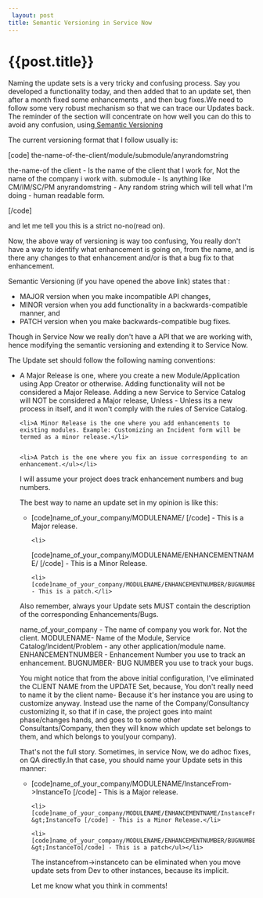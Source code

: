 ```yaml
---
 layout: post
title: Semantic Versioning in Service Now
--- 
```

 {{post.title}}
======================================================
Naming the update sets is a very tricky and confusing process. Say you developed a functionality today, and then added that to an update set, then after a month fixed some enhancements , and then bug fixes.We need to follow some very robust mechanism so that we can trace our Updates back. The reminder of the section will concentrate on how well you can do this to avoid any confusion, using<a href="http://semver.org/"> Semantic Versioning</a>

The current versioning format that I follow usually is:

[code] the-name-of-the-client/module/submodule/anyrandomstring 


the-name-of the client - Is the name of the client that I work for, Not the name of the company i work with.
submodule - Is anything like CM/IM/SC/PM
anyrandomstring - Any random string which will tell what I'm doing - human readable form.

[/code]

and let me tell you this is a strict no-no(read on).

Now, the above way of versioning is way too confusing, You really don't have a way to identify what enhancement is going on, from the name, and is there any changes to that enhancement and/or is that a bug fix to that enhancement.

Semantic Versioning (if you have opened the above link) states that :
<ul>
<li>MAJOR version when you make incompatible API changes,</li>
<li>MINOR version when you add functionality in a backwards-compatible manner, and</li>
<li>PATCH version when you make backwards-compatible bug fixes.</li>
</ul>

Though in Service Now we really don't have a API that we are working with, hence modifying the semantic versioning and extending it to Service Now.

The Update set should follow the following naming conventions:

<ul>
	<li>A Major Release is one, where you create a new Module/Application using App Creator or otherwise. Adding functionality will not be considered a Major Release. Adding a new Service to Service Catalog will NOT be considered a Major release, Unless - Unless its a new process in itself, and it won't comply with the rules of Service Catalog.</li>


	<li>A Minor Release is the one where you add enhancements to existing modules. Example: Customizing an Incident form will be termed as a minor release.</li>


	<li>A Patch is the one where you fix an issue corresponding to an enhancement.</ul></li>





I will assume your project does track enhancement numbers and bug numbers. 

The best way to name an update set in my opinion  is like this:

<ul>
	<li>[code]name_of_your_company/MODULENAME/ [/code] - This is a Major release.</li>

	<li>
[code]name_of_your_company/MODULENAME/ENHANCEMENTNAME/ [/code] - This is a Minor Release.
</li>


	<li>[code]name_of_your_company/MODULENAME/ENHANCEMENTNUMBER/BUGNUMBER[/code] - This is a patch.</li>

</ul>


Also remember, always your Update sets MUST contain the description of the corresponding Enhancements/Bugs.

name_of_your_company - The name of company you work for. Not the client.
MODULENAME- Name of the Module, Service Catalog/Incident/Problem - any other application/module name.
ENHANCEMENTNUMBER - Enhancement Number you use to track an enhancement.
BUGNUMBER- BUG NUMBER you use to track your bugs.

You might notice that from the above initial configuration, I've eliminated the CLIENT NAME from the UPDATE Set, because, You don't really need to name it by the client name- Because it's her instance you are using to customize anyway. Instead use the name of the Company/Consultancy customizing it, so that if in case, the project goes into maint phase/changes hands, and goes to to some other Consultants/Company, then they will know which update set belongs to them, and which belongs to you(your company).


That's not the full story. Sometimes, in service Now, we do adhoc fixes, on QA directly.In that case, you should name your Update sets in this manner:

<ul>
	<li>[code]name_of_your_company/MODULENAME/InstanceFrom-&gt;InstanceTo [/code] - This is a Major release.</li>

	<li>[code]name_of_your_company/MODULENAME/ENHANCEMENTNAME/InstanceFrom-&gt;InstanceTo [/code] - This is a Minor Release.</li>

	<li>[code]name_of_your_company/MODULENAME/ENHANCEMENTNUMBER/BUGNUMBER/InstanceFrom-&gt;InstanceTo[/code] - This is a patch</ul></li>





The instancefrom->instanceto can be eliminated when you move update sets from Dev to other instances, because its implicit.


Let me know what you think in comments!

 